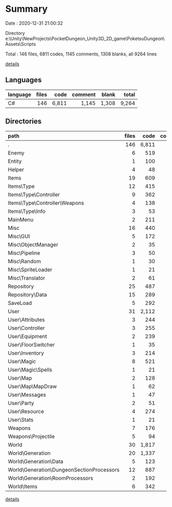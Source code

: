 # Summary

Date : 2020-12-31 21:00:32

Directory e:\Unity\NewProjects\PocketDungeon_Unity3D_2D_game\PoketsuDungeon\Assets\Scripts

Total : 146 files,  6811 codes, 1145 comments, 1308 blanks, all 9264 lines

[details](details.md)

## Languages
| language | files | code | comment | blank | total |
| :--- | ---: | ---: | ---: | ---: | ---: |
| C# | 146 | 6,811 | 1,145 | 1,308 | 9,264 |

## Directories
| path | files | code | comment | blank | total |
| :--- | ---: | ---: | ---: | ---: | ---: |
| . | 146 | 6,811 | 1,145 | 1,308 | 9,264 |
| Enemy | 6 | 519 | 225 | 121 | 865 |
| Entity | 1 | 100 | 34 | 13 | 147 |
| Helper | 4 | 48 | 12 | 9 | 69 |
| Items | 19 | 609 | 23 | 123 | 755 |
| Items\Type | 12 | 415 | 8 | 91 | 514 |
| Items\Type\Controller | 9 | 362 | 8 | 80 | 450 |
| Items\Type\Controller\Weapons | 4 | 138 | 2 | 33 | 173 |
| Items\Type\Info | 3 | 53 | 0 | 11 | 64 |
| MainMenu | 2 | 211 | 0 | 39 | 250 |
| Misc | 16 | 440 | 238 | 106 | 784 |
| Misc\GUI | 5 | 172 | 91 | 41 | 304 |
| Misc\ObjectManager | 2 | 35 | 23 | 9 | 67 |
| Misc\Pipeline | 3 | 50 | 33 | 14 | 97 |
| Misc\Random | 1 | 30 | 17 | 7 | 54 |
| Misc\SpriteLoader | 1 | 21 | 4 | 6 | 31 |
| Misc\Translator | 2 | 61 | 30 | 15 | 106 |
| Repository | 25 | 487 | 68 | 86 | 641 |
| Repository\Data | 15 | 289 | 5 | 52 | 346 |
| SaveLoad | 5 | 292 | 10 | 50 | 352 |
| User | 31 | 2,112 | 364 | 401 | 2,877 |
| User\Attributes | 3 | 244 | 54 | 53 | 351 |
| User\Controller | 3 | 255 | 69 | 48 | 372 |
| User\Equipment | 2 | 239 | 37 | 29 | 305 |
| User\FloorSwitcher | 1 | 35 | 18 | 8 | 61 |
| User\Inventory | 3 | 214 | 61 | 40 | 315 |
| User\Magic | 8 | 521 | 23 | 96 | 640 |
| User\Magic\Spells | 1 | 21 | 5 | 1 | 27 |
| User\Map | 2 | 128 | 25 | 28 | 181 |
| User\Map\MapDraw | 1 | 62 | 13 | 11 | 86 |
| User\Messages | 1 | 47 | 31 | 19 | 97 |
| User\Party | 2 | 51 | 0 | 13 | 64 |
| User\Resource | 4 | 274 | 9 | 43 | 326 |
| User\Stats | 1 | 21 | 6 | 4 | 31 |
| Weapons | 7 | 176 | 5 | 35 | 216 |
| Weapons\Projectile | 5 | 94 | 0 | 18 | 112 |
| World | 30 | 1,817 | 166 | 325 | 2,308 |
| World\Generation | 20 | 1,337 | 65 | 217 | 1,619 |
| World\Generation\Data | 5 | 123 | 1 | 23 | 147 |
| World\Generation\DungeonSectionProcessors | 12 | 887 | 58 | 149 | 1,094 |
| World\Generation\RoomProcessors | 2 | 192 | 4 | 24 | 220 |
| World\Items | 6 | 342 | 85 | 84 | 511 |

[details](details.md)